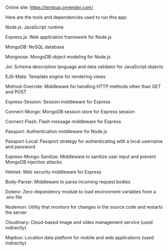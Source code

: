 Online site: https://tentsup.onrender.com/

Here are the tools and dependencies used to run this app:

Node.js: JavaScript runtime

Express.js: Web application framework for Node.js

MongoDB: NoSQL database

Mongoose: MongoDB object modeling for Node.js

Joi: Schema description language and data validator for JavaScript objects

EJS-Mate: Template engine for rendering views

Method-Override: Middleware for handling HTTP methods other than GET and POST

Express-Session: Session middleware for Express

Connect-Mongo: MongoDB session store for Express session

Connect-Flash: Flash message middleware for Express

Passport: Authentication middleware for Node.js

Passport-Local: Passport strategy for authenticating with a local username and password

Express-Mongo-Sanitize: Middleware to sanitize user input and prevent MongoDB injection attacks

Helmet: Web security middleware for Express

Body-Parser: Middleware to parse incoming request bodies

Dotenv: Zero-dependency module to load environment variables from a .env file

Nodemon: Utility that monitors for changes in the source code and restarts the server

Cloudinary: Cloud-based image and video management service (used indirectly)

Mapbox: Location data platform for mobile and web applications (used indirectly)

